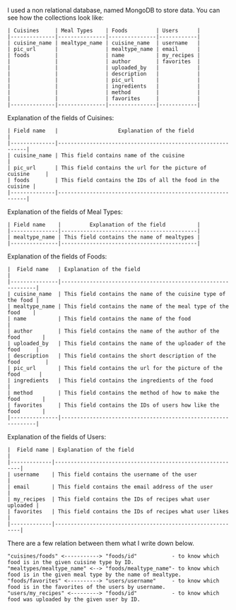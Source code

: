 I used a non relational database, named MongoDB to store data.
You can see how the collections look like:

    | Cuisines     | Meal Types    | Foods         | Users      |
    |--------------|---------------|---------------|------------|
    | cuisine_name | mealtype_name | cuisine_name  | username   |
    | pic_url      |               | mealtype_name | email      |
    | foods        |               | name          | my_recipes |
    |              |               | author        | favorites  |
    |              |               | uploaded_by   |            |
    |              |               | description   |            |
    |              |               | pic_url       |            |
    |              |               | ingredients   |            |
    |              |               | method        |            |
    |              |               | favorites     |            |
    |--------------|---------------|---------------|------------|

Explanation of the fields of Cuisines:

    | Field name   |                   Explanation of the field                 |
    |--------------|------------------------------------------------------------|
    | cuisine_name | This field contains name of the cuisine                    |
    | pic_url      | This field contains the url for the picture of cuisine     |
    | foods        | This field contains the IDs of all the food in the cuisine |
    |--------------|------------------------------------------------------------|

Explanation of the fields of Meal Types:

    | Field name    |         Explanation of the field          |
    |---------------|-------------------------------------------|
    | mealtype_name | This field contains the name of mealtypes |
    |---------------|-------------------------------------------|
    
Explanation of the fields of Foods:

    |  Field name   | Explanation of the field                                     |
    |---------------|--------------------------------------------------------------|
    | cuisine_name  | This field contains the name of the cuisine type of the food |
    | mealtype_name | This field contains the name of the meal type of the food    |
    | name          | This field contains the name of the food                     |
    | author        | This field contains the name of the author of the food       |
    | uploaded_by   | This field contains the name of the uploader of the food     |
    | description   | This field contains the short description of the food        |
    | pic_url       | This field contains the url for the picture of the food      |
    | ingredients   | This field contains the ingredients of the food              |
    | method        | This field contains the method of how to make the food       |
    | favorites     | This field contains the IDs of users how like the food       |
    |---------------|--------------------------------------------------------------|

Explanation of the fields of Users:   

    |  Field name | Explanation of the field                                  |
    |-------------|-----------------------------------------------------------|
    | username    | This field contains the username of the user              |
    | email       | This field contains the email address of the user         |
    | my_recipes  | This field contains the IDs of recipes what user uploaded |
    | favorites   | This field contains the IDs of recipes what user likes    |
    |-------------|-----------------------------------------------------------|

There are a few relation between them what I write down below.

    "cuisines/foods" <-----------> "foods/id"           - to know which food is in the given cuisine type by ID.
    "mealtypes/mealtype_name" <--> "foods/mealtype_name"- to know which food is in the given meal type by the name of mealtype.
    "foods/favorites" <----------> "users/username"     - to know which food is in the favorites of the users by username.
    "users/my_recipes" <---------> "foods/id"           - to know which food was uploaded by the given user by ID.